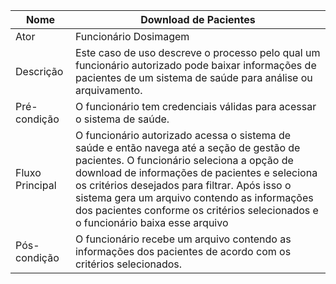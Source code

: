 |Nome|Download de Pacientes|
|---|---|
|Ator|Funcionário Dosimagem|
|Descrição| Este caso de uso descreve o processo pelo qual um funcionário autorizado pode baixar informações de pacientes de um sistema de saúde para análise ou arquivamento.|
|Pré-condição| O funcionário tem credenciais válidas para acessar o sistema de saúde.|
|Fluxo Principal| O funcionário autorizado acessa o sistema de saúde e então navega até a seção de gestão de pacientes. O funcionário seleciona a opção de download de informações de pacientes e seleciona os critérios desejados para filtrar. Após isso o sistema gera um arquivo contendo as informações dos pacientes conforme os critérios selecionados e o funcionário baixa esse arquivo|
|Pós-condição| O funcionário recebe um arquivo contendo as informações dos pacientes de acordo com os critérios selecionados.|

